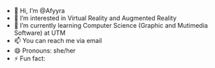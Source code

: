 - 👋 Hi, I’m @Afyyra
- 👀 I’m interested in Virtual Reality and Augmented Reality 
- 🌱 I’m currently learning Computer Science (Graphic and Mutimedia Software) at UTM
- 📫 You can reach me via email
- 😄 Pronouns: she/her
- ⚡ Fun fact: 

<!---
Afyyra/Afyyra is a ✨ special ✨ repository because its `README.md` (this file) appears on your GitHub profile.
You can click the Preview link to take a look at your changes.
--->
